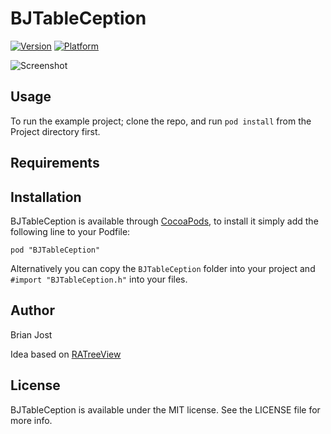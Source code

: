 # BJTableCeption

[![Version](http://cocoapod-badges.herokuapp.com/v/BJTableCeption/badge.png)](http://cocoadocs.org/docsets/BJTableCeption)
[![Platform](http://cocoapod-badges.herokuapp.com/p/BJTableCeption/badge.png)](http://cocoadocs.org/docsets/BJTableCeption)

![Screenshot](https://raw2.github.com/jostster/BJTableCeption/master/Project/images/Screenshot_1.png)
## Usage

To run the example project; clone the repo, and run `pod install` from the Project directory first.

## Requirements

## Installation

BJTableCeption is available through [CocoaPods](http://cocoapods.org), to install
it simply add the following line to your Podfile:

    pod "BJTableCeption"
    
Alternatively you can copy the `BJTableCeption` folder into your project and `#import "BJTableCeption.h"` into your files.

## Author

Brian Jost

Idea based on [RATreeView](https://github.com/Augustyniak/RATreeView)

## License

BJTableCeption is available under the MIT license. See the LICENSE file for more info.

